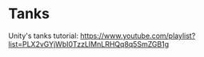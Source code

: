 # Tanks

Unity's tanks tutorial: https://www.youtube.com/playlist?list=PLX2vGYjWbI0TzzLIMnLRHQq8q5SmZGB1g
